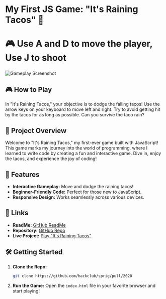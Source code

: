 # My First JS Game: "It's Raining Tacos" 🌮

## <h2 style="font-size:28px;">🎮 Use A and D to move the player, Use J to shoot</h2>

![Gameplay Screenshot]([https://github.com/your-username/your-repository/blob/main/images/tacos-gameplay.png](https://github.com/omarko-dev/It-s-rainning-Tacos/blob/main/my%20game.png?raw=true))

## 🎮 How to Play

In "It's Raining Tacos," your objective is to dodge the falling tacos! Use the arrow keys on your keyboard to move left and right. Try to avoid getting hit by the tacos for as long as possible. Can you survive the taco rain?

## 🌟 Project Overview

Welcome to "It's Raining Tacos," my first-ever game built with JavaScript! This game marks my journey into the world of programming, where I learned to write code by creating a fun and interactive game. Dive in, enjoy the tacos, and experience the joy of coding!

## 🚀 Features

- **Interactive Gameplay:** Move and dodge the raining tacos!
- **Beginner-Friendly Code:** Perfect for those new to JavaScript.
- **Responsive Design:** Works seamlessly across various devices.

## 🔗 Links

- **ReadMe:** [GitHub ReadMe](https://github.com/hackclub/sprig/pull/2020)
- **Repository:** [GitHub Repo](https://github.com/hackclub/sprig/pull/2020)
- **Live Project:** [Play "It's Raining Tacos"](https://sprig.hackclub.com/gallery/itsrainingtacos)

## 🛠️ Getting Started

1. **Clone the Repo:**
   ```bash
   git clone https://github.com/hackclub/sprig/pull/2020
   ```
2. **Run the Game:**
   Open the `index.html` file in your favorite browser and start playing!
